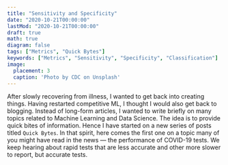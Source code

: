 ```yaml
---
title: "Sensitivity and Specificity"
date: "2020-10-21T00:00:00"
lastMod: "2020-10-21T00:00:00"
draft: true
math: true
diagram: false
tags: ["Metrics", "Quick Bytes"]
keywords: ["Metrics", "Sensitivity", "Specificity", "Classification"]
image: 
  placement: 3 
  caption: 'Photo by CDC on Unsplash'
---
```



After slowly recovering from illness, I wanted to get back into creating things. Having restarted competitive ML, I thought I would also get back to blogging. Instead of long-form articles, I wanted to write briefly on many topics related to Machine Learning and Data Science. The idea is to provide quick bites of information. Hence I have started on a new series of posts titled `Quick Bytes`. In that spirit, here comes the first one on a topic many of you might have read in the news — the performance of  COVID-19 tests. We keep hearing about rapid tests that are less accurate and other more slower to report, but accurate tests. 

   